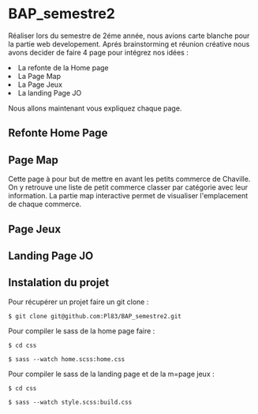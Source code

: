﻿# BAP_semestre2
Réaliser lors du semestre de 2éme année, nous avions carte blanche pour la partie web developement. 
Aprés brainstorming et réunion créative nous avons decider de faire 4 page pour intégrez nos idées : 
  <li> La refonte de la Home page </li>
  <li> La Page Map </li>
  <li> La Page Jeux </li>
  <li> La landing Page JO </li>
  
 Nous allons maintenant vous expliquez chaque page.
 
 ## Refonte Home Page
 
 ## Page Map
 Cette page à pour but de mettre en avant les petits commerce de Chaville. 
 On y retrouve une liste de petit commerce classer par catégorie avec leur information.
 La partie map interactive permet de visualiser l'emplacement de chaque commerce.
 
 ## Page Jeux
 
 ## Landing Page JO
 
 ## Instalation du projet
 
 Pour récupérer un projet faire un git clone : 
 
 `$ git clone git@github.com:Pl83/BAP_semestre2.git`
 
 Pour compiler le sass de la home page faire : 
 
 `$ cd css` 
 
 `$ sass --watch home.scss:home.css`
 
 Pour compiler le sass de la landing page et de la m=page jeux : 
 
 `$ cd css` 
 
 `$ sass --watch style.scss:build.css`
